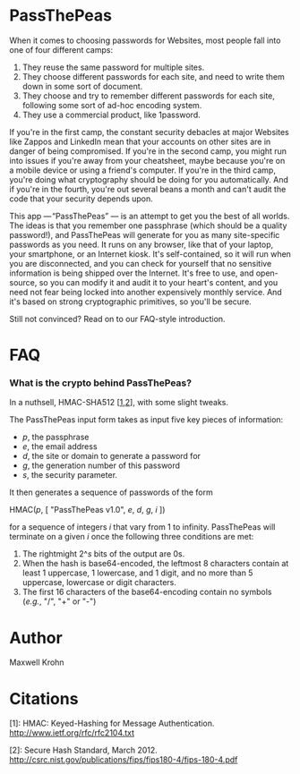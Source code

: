 PassThePeas
===========

When it comes to choosing passwords for Websites, most people fall into one of four
different camps:

1. They reuse the same password for multiple sites.
2. They choose different passwords for each site, and need to write them down
   in some sort of document.
3. They choose and try to remember different passwords for each site, following
   some sort of ad-hoc encoding system.
4. They use a commercial product, like 1password.

If you're in the first camp, the constant security debacles at major
Websites like Zappos and LinkedIn mean that your accounts on other sites
are in danger of being compromised.   If you're in the second camp,
you might run into issues if you're away from your cheatsheet, maybe
because you're on a mobile device or using a friend's computer.  If you're in
the third camp, you're doing what cryptography should be doing for you
automatically.  And if you're in the fourth, you're out several
beans a month and can't audit the code that your security depends upon.

This app — “PassThePeas” — is an attempt to get you the best of all
worlds.  The ideas is that you remember one passphrase (which should be a
quality password!), and PassThePeas will generate for you as many site-specific
passwords as you need.  It runs on any browser, like that of your laptop, your
smartphone, or an Internet kiosk.  It's self-contained, so it will run when
you are disconnected, and you can check for yourself that no sensitive information
is being shipped over the Internet.  It's free to use, and open-source,
so you can modify it and audit it to your heart's content, and you need not
fear being locked into another expensively monthly service.  And it's based
on strong cryptographic primitives, so you'll be secure. 

Still not convinced?  Read on to our FAQ-style introduction.


FAQ
=======

### What is the crypto behind PassThePeas?

In a nuthsell, HMAC-SHA512 [[1](#Citations),[2](#Citations)], with some slight tweaks.

The PassThePeas input form takes as input five key pieces of information:

* _p_, the passphrase
* _e_, the email address
* _d_, the site or domain to generate a password for
* _g_, the generation number of this password
* _s_, the security parameter.

It then generates a sequence of passwords of the form

   HMAC(_p_, [ "PassThePeas v1.0", _e_, _d_, _g_, _i_ ])

for a sequence of integers _i_ that vary from 1 to infinity.  PassThePeas
will terminate on a given _i_ once the following three conditions are met:

1. The rightmight 2^_s_ bits of the output are 0s.
1. When the hash is base64-encoded, the leftmost 8 characters contain 
at least 1 uppercase, 1 lowercase, and 1 digit, and no more than 5 
uppercase, lowercase or digit characters.
1. The first 16 characters of the base64-encoding contain no symbols
(_e.g._, "/", "+" or "-")

Author
======
Maxwell Krohn 

Citations
=========

\[1\]: HMAC: Keyed-Hashing for Message Authentication. http://www.ietf.org/rfc/rfc2104.txt

\[2\]: Secure Hash Standard, March 2012. http://csrc.nist.gov/publications/fips/fips180-4/fips-180-4.pdf
